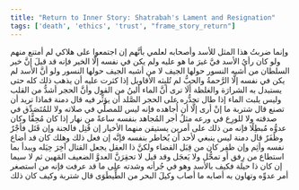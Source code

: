 ```yaml
---
title: "Return to Inner Story: Shatrabah's Lament and Resignation"
tags: ['death', 'ethics', 'trust', "frame_story_return"]
---
```


 وإنما ضربتُ هذا المثل للأسد وأصحابه لعلمي بأنَّهم إن اجتمعوا على هلاكي لم أمتنع منهم ولو كان رأيُ الأسد فيَّ غيرَ ما هو عليه ولم يكن في نفسه إلَّا الخير فإنه قد قيلَ إنَّ خير السلطان من أشبه النسور حولها الجيف لا من أشبه الجيف حولها النسور ولو أنَّ الأسد لم يكن في نفسه إلَّا الرَّحمةُ والحبُّ لم تُلبِثه الأقاويل إذا كثرت عليه أن يذهب ذلك كله حتى يستبدل به الشرارَة والغلظة
أَلَا ترى أنَّ الماء ألينُ من القول وأنَّ الحجر أشدُّ من القلب وليس يلبث الماء إذا طال تحدُّره على الحجر الصَّلد أن يؤثِّر فيه
قال دمنة فماذا تريد أن تصنع قال شتربة ما إنْ أرى إلَّا أن أُجاهده فإنه ليس للمصلِّي في صلاته ولا للمُتَصَدِّق في صدقته ولا للورِع في ورعه مثلُ أجر المُجاهد بنفسه ساعةً من نهار إذا كان مُحِقًّا وكان عدوُّه مُبطِلًا فإنه من ذلك على أمرين يستيقن منهما الأخيار إن قُتِل فالجنة وإن قَتَل فأجْرٌ وظَفَرٌ
قال دمنة ليس ينبغي لأحد أن يُخاطر بنفسه فإنَّه إن فعل ذلك وهلك كان قد أضاع نفسه وأثِم وإن ظفِر كان من قِبَل القضاء ولكنَّ ذا العقل يجعل القتال آخِرَ حِيَله ويبدأ بما استطاع من رِفق أو تمحُّل ولا يَعجَل وقد قيل لا تحقِرَنَّ العدوَّ الضعيف المَهين ثم لا سيما إن كان ذا حيلة فكيف بالأسد وهو في جُرأته وشدته على ما قد عرفت فإنه من استصغر أمر عدوِّه وتهاون به أصابه ما أصاب وكيلَ البحر من الطِّيطَوَى
قال شتربة وكيف كان ذلك
